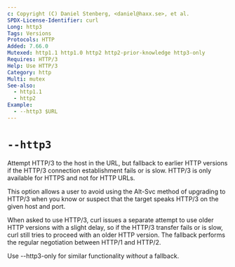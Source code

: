 ```yaml
---
c: Copyright (C) Daniel Stenberg, <daniel@haxx.se>, et al.
SPDX-License-Identifier: curl
Long: http3
Tags: Versions
Protocols: HTTP
Added: 7.66.0
Mutexed: http1.1 http1.0 http2 http2-prior-knowledge http3-only
Requires: HTTP/3
Help: Use HTTP/3
Category: http
Multi: mutex
See-also:
  - http1.1
  - http2
Example:
  - --http3 $URL
---
```


# `--http3`

Attempt HTTP/3 to the host in the URL, but fallback to earlier HTTP versions
if the HTTP/3 connection establishment fails or is slow. HTTP/3 is only
available for HTTPS and not for HTTP URLs.

This option allows a user to avoid using the Alt-Svc method of upgrading to
HTTP/3 when you know or suspect that the target speaks HTTP/3 on the given
host and port.

When asked to use HTTP/3, curl issues a separate attempt to use older HTTP
versions with a slight delay, so if the HTTP/3 transfer fails or is slow, curl
still tries to proceed with an older HTTP version. The fallback performs the
regular negotiation between HTTP/1 and HTTP/2.

Use --http3-only for similar functionality *without* a fallback.

